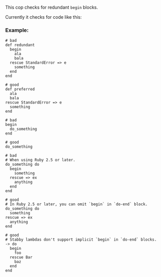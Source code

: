 This cop checks for redundant `begin` blocks.

Currently it checks for code like this:

### Example:

    # bad
    def redundant
      begin
        ala
        bala
      rescue StandardError => e
        something
      end
    end

    # good
    def preferred
      ala
      bala
    rescue StandardError => e
      something
    end

    # bad
    begin
      do_something
    end

    # good
    do_something

    # bad
    # When using Ruby 2.5 or later.
    do_something do
      begin
        something
      rescue => ex
        anything
      end
    end

    # good
    # In Ruby 2.5 or later, you can omit `begin` in `do-end` block.
    do_something do
      something
    rescue => ex
      anything
    end

    # good
    # Stabby lambdas don't support implicit `begin` in `do-end` blocks.
    -> do
      begin
        foo
      rescue Bar
        baz
      end
    end